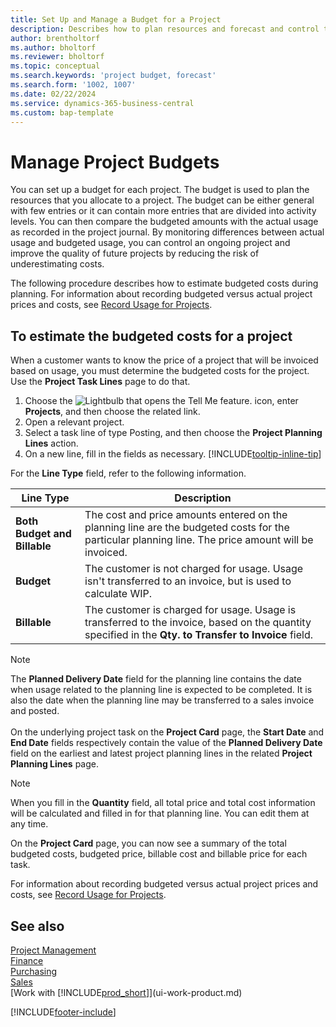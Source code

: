 ```yaml
---
title: Set Up and Manage a Budget for a Project
description: Describes how to plan resources and forecast and control the costs of a project by setting up a budget for each project.
author: brentholtorf
ms.author: bholtorf
ms.reviewer: bholtorf
ms.topic: conceptual
ms.search.keywords: 'project budget, forecast'
ms.search.form: '1002, 1007'
ms.date: 02/22/2024
ms.service: dynamics-365-business-central
ms.custom: bap-template
---
```

# Manage Project Budgets

You can set up a budget for each project. The budget is used to plan the resources that you allocate to a project. The budget can be either general with few entries or it can contain more entries that are divided into activity levels. You can then compare the budgeted amounts with the actual usage as recorded in the project journal. By monitoring differences between actual usage and budgeted usage, you can control an ongoing project and improve the quality of future projects by reducing the risk of underestimating costs.

The following procedure describes how to estimate budgeted costs during planning. For information about recording budgeted versus actual project prices and costs, see [Record Usage for Projects](projects-how-record-job-usage.md).  

## <a name="JobBudgetCosts"></a> To estimate the budgeted costs for a project

When a customer wants to know the price of a project that will be invoiced based on usage, you must determine the budgeted costs for the project. Use the **Project Task Lines** page to do that.

1. Choose the ![Lightbulb that opens the Tell Me feature.](media/ui-search/search_small.png "Tell me what you want to do") icon, enter **Projects**, and then choose the related link.  
2. Open a relevant project.
3. Select a task line of type Posting, and then choose the **Project Planning Lines** action.
4. On a new line, fill in the fields as necessary. [!INCLUDE[tooltip-inline-tip](includes/tooltip-inline-tip_md.md)]

For the **Line Type** field, refer to the following information.  

| Line Type | Description |
| --- | --- |
| **Both Budget and Billable** |The cost and price amounts entered on the planning line are the budgeted costs for the particular planning line. The price amount will be invoiced. |
| **Budget** |The customer is not charged for usage. Usage isn't transferred to an invoice, but is used to calculate WIP. |
| **Billable** |The customer is charged for usage. Usage is transferred to the invoice, based on the quantity specified in the **Qty. to Transfer to Invoice** field. |

> [!NOTE]  
> The **Planned Delivery Date** field for the planning line contains the date when usage related to the planning line is expected to be completed. It is also the date when the planning line may be transferred to a sales invoice and posted. <br /><br /> On the underlying project task on the **Project Card** page, the **Start Date** and **End Date** fields respectively contain the value of the **Planned Delivery Date** field on the earliest and latest project planning lines in the related **Project Planning Lines** page.

> [!NOTE]  
> When you fill in the **Quantity** field, all total price and total cost information will be calculated and filled in for that planning line. You can edit them at any time.

On the **Project Card** page, you can now see a summary of the total budgeted costs, budgeted price, billable cost and billable price for each task.

For information about recording budgeted versus actual project prices and costs, see [Record Usage for Projects](projects-how-record-job-usage.md).

## See also

[Project Management](projects-manage-projects.md)  
[Finance](finance.md)  
[Purchasing](purchasing-manage-purchasing.md)  
[Sales](sales-manage-sales.md)  
[Work with [!INCLUDE[prod_short](includes/prod_short.md)]](ui-work-product.md)  

[!INCLUDE[footer-include](includes/footer-banner.md)]
